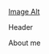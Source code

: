   [Image Alt](https://github.com/KOMMERCHESKYY/kommercheskyy/blob/main/1000300958.png?raw=true)
  

Header

About me
